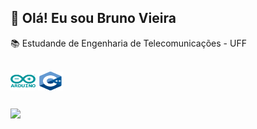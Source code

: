 ## 👋 Olá! Eu sou Bruno Vieira

📚 Estudande de Engenharia de Telecomunicações - UFF

<!--Pessoal que veio atrás do **Github Stats:** a API provavelmente saiu do ar nesse período,
mas você pode adicionar a sua própria, seguindo esse [tutorial](https://github.com/anuraghazra/github-readme-stats/blob/master/readme.md#deploy-on-your-own-vercel-instance)-->

<div style="display: inline_block"><br>
  <img align="center" alt="Bruno-Arduino" height="30" width="40" src="https://raw.githubusercontent.com/devicons/devicon/master/icons/arduino/arduino-original-wordmark.svg">
  <img align="center" alt="Bruno-Cplusplus" height="30" width="40" src="https://raw.githubusercontent.com/devicons/devicon/master/icons/cplusplus/cplusplus-original.svg">
</div> 
  
  ##
 
<div> 
  <a href="https://www.linkedin.com/in/brunovieiram" target="_blank"><img src="https://img.shields.io/badge/-LinkedIn-%230077B5?style=for-the-badge&logo=linkedin&logoColor=white" target="_blank"></a>   
</div>
